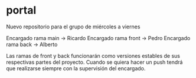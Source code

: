# portal
Nuevo repositorio para el grupo de miércoles a viernes

Encargado rama main -> Ricardo
Encargado rama front -> Pedro
Encargado rama back -> Alberto

Las ramas de front y back funcionarán como versiones estables de sus respectivas partes del proyecto.
Cuando se quiera hacer un push tendrá que realizarse siempre con la supervisión del encargado.
